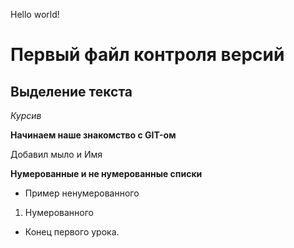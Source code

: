 Hello world!

# Первый файл контроля версий

## Выделение текста

*Курсив*

**Начинаем наше знакомство с GIT-ом**

Добавил мыло и Имя

**Нумерованные и не нумерованные списки**

* Пример ненумерованного

1. Нумерованного

* Конец первого урока.